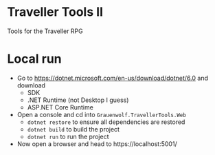 # Traveller Tools II
Tools for the Traveller RPG

# Local run
- Go to  https://dotnet.microsoft.com/en-us/download/dotnet/6.0 and download
  - SDK
  - .NET Runtime (not Desktop I guess)
  - ASP.NET Core Runtime
- Open a console and cd into `Grauenwolf.TravellerTools.Web`
  - `dotnet restore` to ensure all dependencies are restored
  - `dotnet build` to build the project
  - `dotnet run` to run the project
- Now open a browser and head to https://localhost:5001/